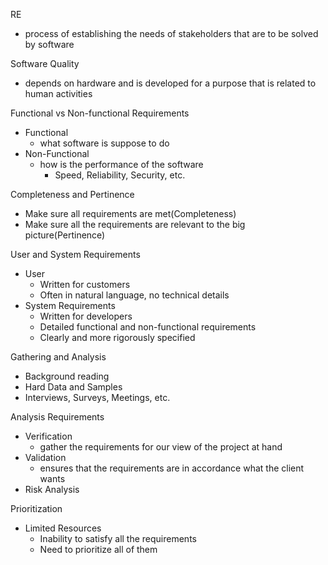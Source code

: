 RE
- process of establishing the needs of stakeholders that are to be solved by software

Software Quality
- depends on hardware and is developed for a purpose that is related to human activities

Functional vs Non-functional Requirements
- Functional
	- what software is suppose to do
- Non-Functional
	- how is the performance of the software
		- Speed, Reliability, Security, etc.

Completeness and Pertinence
- Make sure all requirements are met(Completeness)
- Make sure all the requirements are relevant to the big picture(Pertinence)

User and System Requirements
- User
	- Written for customers
	- Often in natural language, no technical details
- System Requirements
	- Written for developers
	- Detailed functional and non-functional requirements
	- Clearly and more rigorously specified

Gathering and Analysis
- Background reading
- Hard Data and Samples
- Interviews, Surveys, Meetings, etc.

Analysis Requirements
- Verification
	- gather the requirements for our view of the project at hand
- Validation
	- ensures that the requirements are in accordance what the client wants
- Risk Analysis

Prioritization
- Limited Resources
	- Inability to satisfy all the requirements
	- Need to prioritize all of them

